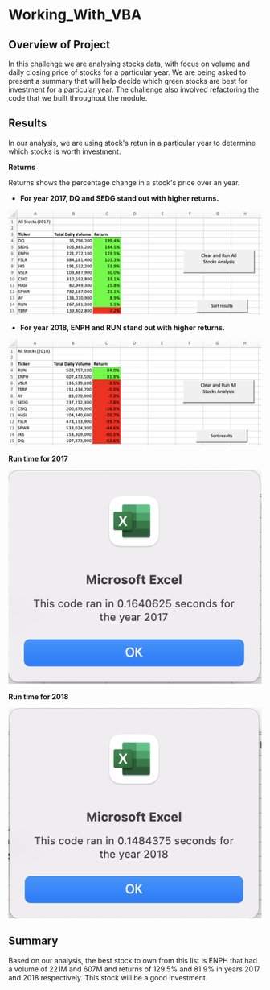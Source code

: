 # **Working_With_VBA**

## **Overview of Project**

In this challenge we are analysing stocks data, with focus on volume and daily closing price of stocks for a particular year. 
We are being asked to present a summary that will help decide which green stocks are best for investment for a particular year. The challenge also involved refactoring the code that we built throughout the module.

## **Results**

In our analysis, we are using stock's retun in a particular year to determine which stocks is worth investment. 

**Returns**

Returns shows the percentage change in a stock's price over an year. 

- **For year 2017, DQ and SEDG stand out with higher returns.**

![Returns - 2017](https://github.com/pnimma01/Working_With_VBA/blob/1f145565b3742b434ce156a12dd325da28411aa8/Resources/Results_Sorted_2017.png)

- **For year 2018, ENPH and RUN stand out with higher returns.**

![Returns - 2018](https://github.com/pnimma01/Working_With_VBA/blob/72af62f8ad50f26e8f5727a8e84912f0b46db606/Resources/Results_Sorted_2018.png)

**Run time for 2017**

![Stock Return - 2017](https://github.com/pnimma01/Working_With_VBA/blob/3e1c7cb0d38d8b332b0631d345cf2f98c0da29de/Resources/VBA_Challenge_2017.png)

**Run time for 2018**

![Stock Return - 2018](https://github.com/pnimma01/Working_With_VBA/blob/3e1c7cb0d38d8b332b0631d345cf2f98c0da29de/Resources/VBA_Challenge_2018.png)


## **Summary**

Based on our analysis, the best stock to own from this list is ENPH that had a volume of 221M and 607M and returns of 129.5% and 81.9% in years 2017 and 2018 respectively. This stock will be a good investment.



